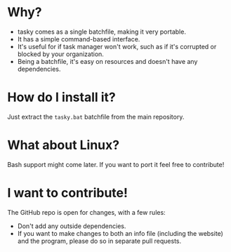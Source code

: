 # Why?
- tasky comes as a single batchfile, making it very portable.
- It has a simple command-based interface.
- It's useful for if task manager won't work, such as if it's corrupted or blocked by your organization.
- Being a batchfile, it's easy on resources and doesn't have any dependencies.

# How do I install it?
Just extract the `tasky.bat` batchfile from the main repository.

# What about Linux?
Bash support might come later. If you want to port it feel free to contribute!

# I want to contribute!
The GitHub repo is open for changes, with a few rules:
- Don't add any outside dependencies.
- If you want to make changes to both an info file (including the website) and the program, please do so in separate pull requests.
